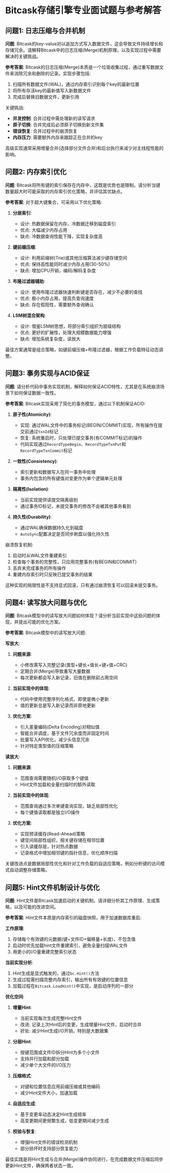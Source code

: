 
# Bitcask存储引擎专业面试题与参考解答

## 问题1: 日志压缩与合并机制
**问题**: Bitcask的key-value对以追加方式写入数据文件，这会导致文件持续增长和存储冗余。请解释Bitcask中的日志压缩(Merge)机制原理，以及实现过程中需要解决的关键挑战。

**参考答案**: 
Bitcask的日志压缩(Merge)本质是一个垃圾收集过程，通过重写数据文件来消除冗余和删除的记录。实现步骤包括:

1. 扫描所有数据文件(WAL)，通过内存索引识别每个key的最新位置
2. 将所有存活key的最新值写入新数据文件
3. 完成后替换旧数据文件，更新引用

关键挑战:
- **并发控制**: 合并过程中需处理新的读写请求
- **原子切换**: 合并完成后必须原子切换到新文件集
- **错误恢复**: 合并过程中的崩溃恢复
- **内存压力**: 需要额外内存来跟踪正在合并的key

高级实现通常采用增量合并(选择部分文件合并)和后台执行来减少对主线程性能的影响。

## 问题2: 内存索引优化
**问题**: Bitcask将所有键的索引保存在内存中，这既是优势也是限制。请分析当键数量超大时可能采取的内存索引优化策略，并评估其优缺点。

**参考答案**:
对于超大键集合，可采用以下优化策略:

1. **分层索引**:
   - 设计: 热数据保留在内存，冷数据迁移到磁盘索引
   - 优点: 大幅减少内存占用
   - 缺点: 冷数据查询性能下降，实现复杂度高

2. **键前缀压缩**:
   - 设计: 利用前缀树(Trie)或其他压缩算法减少键存储空间
   - 优点: 保持高性能同时减少内存占用(30-50%)
   - 缺点: 增加CPU开销，编码/解码复杂度

3. **布隆过滤器辅助**:
   - 设计: 使用布隆过滤器快速判断键是否存在，减少不必要的查找
   - 优点: 极小内存占用，提高负查询速度
   - 缺点: 存在假阳性，需要额外查询确认

4. **LSM树混合架构**:
   - 设计: 借鉴LSM树思想，将部分索引组织为层级结构
   - 优点: 更好的扩展性，处理大规模数据能力增强
   - 缺点: 增加系统复杂度，读放大

最佳方案通常是组合策略，如键前缀压缩+布隆过滤器，根据工作负载特征动态调整。

## 问题3: 事务实现与ACID保证
**问题**: 请分析代码中事务实现机制，解释如何保证ACID特性，尤其是在系统崩溃场景下如何保证数据一致性。

**参考答案**:
Bitcask实现采用了简化的事务模型，通过以下机制保证ACID:

1. **原子性(Atomicity)**:
   - 实现: 通过WAL文件中的事务标记(BEGIN/COMMIT)实现，所有操作在提交前通过`txnId`标记
   - 恢复: 系统重启时，只处理已提交事务(有COMMIT标记)的操作
   - 代码实现通过`RecordTypeBegin`、`RecordTypeTxnPut`和`RecordTypeTxnCommit`标记

2. **一致性(Consistency)**:
   - 索引更新和数据写入在同一事务中处理
   - 事务内包含的所有键值对变更作为单个逻辑单元处理

3. **隔离性(Isolation)**:
   - 当前实现提供读提交隔离级别
   - 通过事务ID标记，未提交事务的修改不会被其他事务看到

4. **持久性(Durability)**:
   - 通过WAL确保数据持久化到磁盘
   - `AutoSync`配置决定是否同步刷盘以强化持久性

崩溃恢复机制:
1. 启动时从WAL文件重建索引
2. 检查每个事务的完整性，只应用完整事务(有BEGIN和COMMIT)
3. 丢弃未完成事务的所有操作
4. 重建内存索引时只反映已提交事务的结果

这种实现的局限性是不支持显式回滚，只有通过崩溃恢复可以回滚未提交事务。

## 问题4: 读写放大问题与优化
**问题**: Bitcask模型中的读写放大问题如何体现？请分析当前实现中这些问题的体现，并提出可能的优化方案。

**参考答案**:
Bitcask模型中的读写放大问题:

**写放大**:
1. **问题来源**:
   - 小修改需写入完整记录(类型+键长+值长+键+值+CRC)
   - 定期合并(Merge)导致重写大量数据
   - 每次更新都会写入新记录，旧值在删除前占用空间

2. **当前实现中的体现**:
   - 代码中使用完整序列化格式，即使是微小更新
   - 值的更新总是写入新记录而非原地更新

3. **优化方案**:
   - 引入差量编码(Delta Encoding)对相似值
   - 智能合并调度，基于文件冗余度而非固定时间
   - 批量写入API优化，减少头信息冗余
   - 针对特定类型值的压缩策略

**读放大**:
1. **问题来源**:
   - 范围查询需要随机I/O获取多个键值
   - Hint文件加载和全量扫描时的额外读取

2. **当前实现中的体现**:
   - 范围查询通过多次单键查询实现，缺乏局部性优化
   - 每个键值读取都是独立I/O操作

3. **优化方案**:
   - 实现预读缓存(Read-Ahead)策略
   - 键空间局部性组织，相关键存储在相邻位置
   - 引入读缓存层，针对热点数据
   - 记录格式中增加相邻键的指针信息，优化顺序扫描

关键改进点是数据局部性优化和针对工作负载的自适应策略，例如分析键的访问模式自动调整存储策略。

## 问题5: Hint文件机制设计与优化
**问题**: Hint文件是Bitcask加速启动的关键机制。请详细分析其工作原理、生成策略，以及可能的改进空间。

**参考答案**:
Hint文件本质是内存索引的磁盘快照，用于加速数据库重启:

**工作原理**:
1. 存储每个有效键的元数据(键+文件ID+偏移量+长度)，不包含值
2. 启动时优先加载hint文件重建索引，避免全量扫描WAL文件
3. 用更小的I/O量重建完整索引状态

**当前实现分析**:
1. Hint生成是显式触发的，通过`bc.Hint()`方法
2. 生成过程需扫描完整内存索引，输出所有有效键的位置信息
3. 加载过程在`Bitcask.LoadHint()`中实现，是启动序列的一部分

**优化空间**:
1. **增量Hint**:
   - 当前实现每次生成完整Hint文件
   - 改进: 记录上次Hint后的变更，生成增量Hint文件，启动时合并
   - 好处: 减少Hint生成I/O开销，特别是大数据集

2. **分层Hint**:
   - 按键范围或文件ID拆分Hint为多个小文件
   - 支持并行加载和部分加载
   - 减少单个大文件的I/O压力

3. **压缩格式**:
   - 对键和位置信息应用前缀压缩或其他编码
   - 减少Hint文件大小，加速加载

4. **自适应生成**:
   - 基于变更率动态决定Hint生成频率
   - 高变更期间更频繁生成，低变更期间减少生成

5. **校验与恢复**:
   - 增强Hint文件的错误检测机制
   - 部分损坏时支持部分恢复能力

最佳实践是将Hint生成与合并(Merge)操作协同进行，在完成数据文件压缩后同步更新Hint文件，确保两者状态一致。
